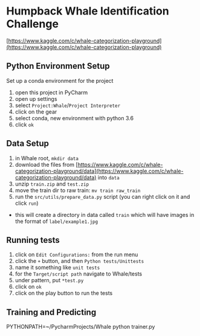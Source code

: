 # Humpback Whale Identification Challenge
[https://www.kaggle.com/c/whale-categorization-playground](https://www.kaggle.com/c/whale-categorization-playground)

## Python Environment Setup

Set up a conda environment for the project
1. open this project in PyCharm
1. open up settings
1. select `Project:Whale`/`Project Interpreter`
1. click on the gear
1. select conda, new environment with python 3.6
1. click `ok`

## Data Setup
1. in Whale root, `mkdir data`
1. download the files from [https://www.kaggle.com/c/whale-categorization-playground/data](https://www.kaggle.com/c/whale-categorization-playground/data) into `data`
1. unzip `train.zip` and `test.zip`
1. move the train dir to raw train: `mv train raw_train`
1. run the `src/utils/prepare_data.py` script (you can right click on it and click `run`)
  - this will create a directory in data called `train` which will have images in the format of `label/example1.jpg`

## Running tests
1. click on `Edit Configurations:` from the run menu
1. click the `+` button, and then `Python tests/Unittests`
1. name it something like `unit tests`
1. for the `Target/script path` navigate to Whale/tests
1. under pattern, put `*test.py`
1. click on `ok`
1. click on the play button to run the tests

## Training and Predicting
PYTHONPATH=~/PycharmProjects/Whale python trainer.py
